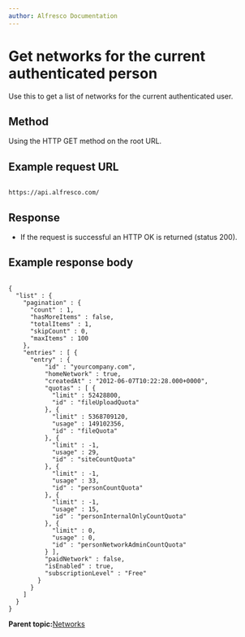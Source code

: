 ```yaml
---
author: Alfresco Documentation
---
```


# Get networks for the current authenticated person

Use this to get a list of networks for the current authenticated user.

## Method

Using the HTTP GET method on the root URL.

## Example request URL

```

https://api.alfresco.com/
```

## Response

-   If the request is successful an HTTP OK is returned \(status 200\).

## Example response body

```

{
  "list" : {
    "pagination" : {
      "count" : 1,
      "hasMoreItems" : false,
      "totalItems" : 1,
      "skipCount" : 0,
      "maxItems" : 100
    },
    "entries" : [ {
      "entry" : {
          "id" : "yourcompany.com",
          "homeNetwork" : true,
          "createdAt" : "2012-06-07T10:22:28.000+0000",
          "quotas" : [ {
            "limit" : 52428800,
            "id" : "fileUploadQuota"
          }, {
            "limit" : 5368709120,
            "usage" : 149102356,
            "id" : "fileQuota"
          }, {
            "limit" : -1,
            "usage" : 29,
            "id" : "siteCountQuota"
          }, {
            "limit" : -1,
            "usage" : 33,
            "id" : "personCountQuota"
          }, {
            "limit" : -1,
            "usage" : 15,
            "id" : "personInternalOnlyCountQuota"
          }, {
            "limit" : 0,
            "usage" : 0,
            "id" : "personNetworkAdminCountQuota"
          } ],
          "paidNetwork" : false,
          "isEnabled" : true,
          "subscriptionLevel" : "Free"
        }
      }
    ]
  }
}
```

**Parent topic:**[Networks](../../../pra/1/concepts/pra-networks.md)

